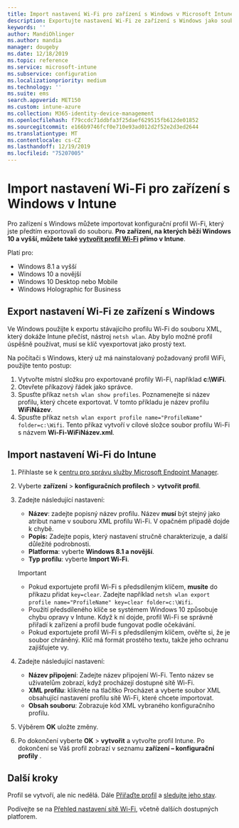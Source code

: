```yaml
---
title: Import nastavení Wi-Fi pro zařízení s Windows v Microsoft Intune – Azure | Microsoft Docs
description: Exportujte nastavení Wi-Fi ze zařízení s Windows jako soubor XML pomocí nástroje netsh wlan. Potom importem tohoto souboru do Intune vytvořte profil Wi-Fi pro zařízení s Windows 8.1, Windows 10 a Windows Holographic for Business.
keywords: ''
author: MandiOhlinger
ms.author: mandia
manager: dougeby
ms.date: 12/18/2019
ms.topic: reference
ms.service: microsoft-intune
ms.subservice: configuration
ms.localizationpriority: medium
ms.technology: ''
ms.suite: ems
search.appverid: MET150
ms.custom: intune-azure
ms.collection: M365-identity-device-management
ms.openlocfilehash: f79ccdc71ddbfa3f25daef629515fb612de01852
ms.sourcegitcommit: e166b9746fcf0e710e93ad012d2f52e2d3ed2644
ms.translationtype: MT
ms.contentlocale: cs-CZ
ms.lasthandoff: 12/19/2019
ms.locfileid: "75207005"
---
```

# <a name="import-wi-fi-settings-for-windows-devices-in-intune"></a>Import nastavení Wi-Fi pro zařízení s Windows v Intune

Pro zařízení s Windows můžete importovat konfigurační profil Wi-Fi, který jste předtím exportovali do souboru. **Pro zařízení, na kterých běží Windows 10 a vyšší, můžete také [vytvořit profil Wi-Fi](wi-fi-settings-windows.md) přímo v Intune**.

Platí pro:  
- Windows 8.1 a vyšší
- Windows 10 a novější
- Windows 10 Desktop nebo Mobile
- Windows Holographic for Business

## <a name="export-wi-fi-settings-from-a-windows-device"></a>Export nastavení Wi-Fi ze zařízení s Windows

Ve Windows použijte k exportu stávajícího profilu Wi-Fi do souboru XML, který dokáže Intune přečíst, nástroj `netsh wlan`. Aby bylo možné profil úspěšně používat, musí se klíč vyexportovat jako prostý text.

Na počítači s Windows, který už má nainstalovaný požadovaný profil WiFi, použijte tento postup:

1. Vytvořte místní složku pro exportované profily Wi-Fi, například **c:\WiFi**.
2. Otevřete příkazový řádek jako správce.
3. Spusťte příkaz `netsh wlan show profiles`. Poznamenejte si název profilu, který chcete exportovat. V tomto příkladu je název profilu **WiFiNázev**.
4. Spusťte příkaz `netsh wlan export profile name="ProfileName" folder=c:\Wifi`. Tento příkaz vytvoří v cílové složce soubor profilu Wi-Fi s názvem **Wi-Fi-WiFiNázev.xml**.

## <a name="import-the-wi-fi-settings-into-intune"></a>Import nastavení Wi-Fi do Intune

1. Přihlaste se k [centru pro správu služby Microsoft Endpoint Manager](https://go.microsoft.com/fwlink/?linkid=2109431).
2. Vyberte **zařízení** > **konfiguračních profilech** > **vytvořit profil**.
3. Zadejte následující nastavení:

    - **Název**: zadejte popisný název profilu. Název **musí** být stejný jako atribut name v souboru XML profilu Wi-Fi. V opačném případě dojde k chybě.
    - **Popis:** Zadejte popis, který nastavení stručně charakterizuje, a další důležité podrobnosti.
    - **Platforma**: vyberte **Windows 8.1 a novější**.
    - **Typ profilu**: vyberte **Import Wi-Fi**.

    > [!IMPORTANT]
    > - Pokud exportujete profil Wi-Fi s předsdíleným klíčem, **musíte** do příkazu přidat `key=clear`. Zadejte například `netsh wlan export profile name="ProfileName" key=clear folder=c:\Wifi`.
    > - Použití předsdíleného klíče se systémem Windows 10 způsobuje chybu opravy v Intune. Když k ní dojde, profil Wi-Fi se správně přiřadí k zařízení a profil bude fungovat podle očekávání.
    > - Pokud exportujete profil Wi-Fi s předsdíleným klíčem, ověřte si, že je soubor chráněný. Klíč má formát prostého textu, takže jeho ochranu zajišťujete vy.

4. Zadejte následující nastavení:

    - **Název připojení**: Zadejte název připojení Wi-Fi. Tento název se uživatelům zobrazí, když procházejí dostupné sítě Wi-Fi.
    - **XML profilu**: klikněte na tlačítko Procházet a vyberte soubor XML obsahující nastavení profilu sítě Wi-Fi, které chcete importovat.
    - **Obsah souboru**: Zobrazuje kód XML vybraného konfiguračního profilu.

5. Výběrem **OK** uložte změny.
6. Po dokončení vyberte **OK** > **vytvořit** a vytvořte profil Intune. Po dokončení se Váš profil zobrazí v seznamu **zařízení – konfigurační profily** .

## <a name="next-steps"></a>Další kroky

Profil se vytvoří, ale nic nedělá. Dále [Přiřaďte profil](../device-profile-assign.md) a [sledujte jeho stav](device-profile-monitor.md).

Podívejte se na [Přehled nastavení sítě Wi-Fi](wi-fi-settings-configure.md), včetně dalších dostupných platforem.
